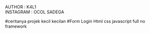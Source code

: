 AUTHOR : K4L1 <br>
INSTAGRAM : OCOL SADEGA 

#ceritanya projek kecil kecilan 
#Form Login Html css javascript full no framework

